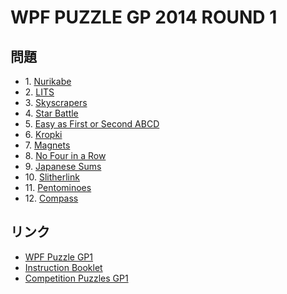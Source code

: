 # WPF PUZZLE GP 2014 ROUND 1

## 問題
- 1\. [Nurikabe](../puzzle/nurikabe.md)
- 2\. [LITS](../puzzle/lits.md)
- 3\. [Skyscrapers](../puzzle/skyscrapers.md)
- 4\. [Star Battle](../puzzle/starbattle.md)
- 5\. [Easy as First or Second ABCD](../puzzle/easyas-firstorsecond.md)
- 6\. [Kropki](../puzzle/kropki.md)
- 7\. [Magnets](../puzzle/magnets.md)
- 8\. [No Four in a Row](../puzzle/nofourinarow.md)
- 9\. [Japanese Sums](../puzzle/japanesesums.md)
- 10\. [Slitherlink](../puzzle/slitherlink.md)
- 11\. [Pentominoes](../puzzle/pentominoes.md)
- 12\. [Compass](../puzzle/compass.md)

## リンク
- [WPF Puzzle GP1](https://gp.worldpuzzle.org/content/wpf-puzzle-gp1)
- [Instruction Booklet](https://gp.worldpuzzle.org/content/instruction-booklet-0)
- [Competition Puzzles GP1](https://gp.worldpuzzle.org/content/competition-puzzles-gp1-0)
